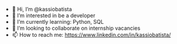 - 👋 Hi, I’m @kassiobatista
- 👀 I’m interested in be a developer
- 🌱 I’m currently learning: Python, SQL
- 💞️ I’m looking to collaborate on internship vacancies
- 📫 How to reach me: https://www.linkedin.com/in/kassiobatista/

<!---
kassiobatista/kassiobatista is a ✨ special ✨ repository because its `README.md` (this file) appears on your GitHub profile.
You can click the Preview link to take a look at your changes.
--->
